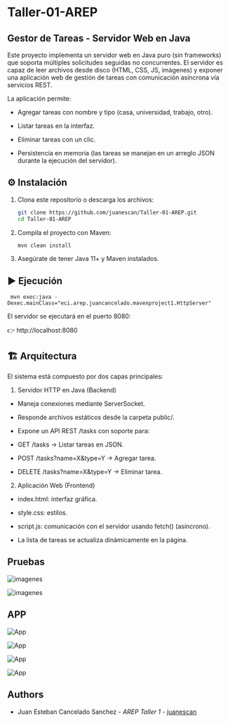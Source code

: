 # Taller-01-AREP

## Gestor de Tareas - Servidor Web en Java

Este proyecto implementa un servidor web en Java puro (sin frameworks) que soporta múltiples solicitudes seguidas no concurrentes.
El servidor es capaz de leer archivos desde disco (HTML, CSS, JS, imágenes) y exponer una aplicación web de gestión de tareas con comunicación asíncrona vía servicios REST.

La aplicación permite:

- Agregar tareas con nombre y tipo (casa, universidad, trabajo, otro).

- Listar tareas en la interfaz.

- Eliminar tareas con un clic.

- Persistencia en memoria (las tareas se manejan en un arreglo JSON durante la ejecución del servidor).

## ⚙️ Instalación

1. Clona este repositorio o descarga los archivos:  
   ```bash
   git clone https://github.com/juanescan/Taller-01-AREP.git
   cd Taller-01-AREP
2. Compila el proyecto con Maven:
   ```bash
   mvn clean install
3. Asegúrate de tener Java 11+ y Maven instalados.
## ▶️ Ejecución
     mvn exec:java -Dexec.mainClass="eci.arep.juancancelado.mavenproject1.HttpServer"

 El servidor se ejecutará en el puerto 8080:
 
 👉 http://localhost:8080

 ## 🏗️ Arquitectura

El sistema está compuesto por dos capas principales:

1. Servidor HTTP en Java (Backend)

- Maneja conexiones mediante ServerSocket.

- Responde archivos estáticos desde la carpeta public/.

- Expone un API REST /tasks con soporte para:

- GET /tasks → Listar tareas en JSON.

- POST /tasks?name=X&type=Y → Agregar tarea.

- DELETE /tasks?name=X&type=Y → Eliminar tarea.

2. Aplicación Web (Frontend)
- index.html: interfaz gráfica.

- style.css: estilos.

- script.js: comunicación con el servidor usando fetch() (asíncrono).

- La lista de tareas se actualiza dinámicamente en la página.

## Pruebas
 
 ![imagenes](/imagenes/prueba1.png)

![imagenes](/imagenes/prueba2.png)

## APP

![App](/imagenes/APP1.png)

![App](/imagenes/APP2.png)

![App](/imagenes/APP3.png)

![App](/imagenes/APP4.png)

## Authors 
- Juan Esteban Cancelado Sanchez - *AREP* *Taller 1* - [juanescan](https://github.com/juanescan)